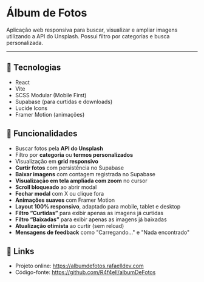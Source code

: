 # Álbum de Fotos

Aplicação web responsiva para buscar, visualizar e ampliar imagens utilizando a API do Unsplash. Possui filtro por categorias e busca personalizada.

---

## 🔧 Tecnologias

- React
- Vite
- SCSS Modular (Mobile First)
- Supabase (para curtidas e downloads)
- Lucide Icons
- Framer Motion (animações)

## 🚀 Funcionalidades

- Buscar fotos pela **API do Unsplash**
- Filtro por **categoria** ou **termos personalizados**
- Visualização em **grid responsivo**
- **Curtir fotos** com persistência no Supabase
- **Baixar imagens** com contagem registrada no Supabase
- **Visualização em tela ampliada com zoom** no cursor
- **Scroll bloqueado** ao abrir modal
- **Fechar modal** com X ou clique fora
- **Animações suaves** com Framer Motion
- **Layout 100% responsivo**, adaptado para mobile, tablet e desktop
- **Filtro “Curtidas”** para exibir apenas as imagens já curtidas
- **Filtro “Baixadas”** para exibir apenas as imagens já baixadas
- **Atualização otimista** ao curtir (sem reload)
- **Mensagens de feedback** como "Carregando..." e "Nada encontrado"


## 🔗 Links
- Projeto online: https://albumdefotos.rafaelldev.com
- Código-fonte: https://github.com/R4f4ell/albumDeFotos
